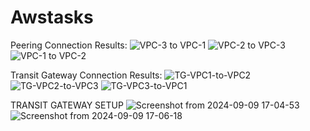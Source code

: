 # Awstasks
Peering Connection Results:
![VPC-3 to VPC-1](https://github.com/user-attachments/assets/27a85b27-7c13-4216-aae2-c15d00c66feb)
![VPC-2 to VPC-3](https://github.com/user-attachments/assets/323e1120-bc3e-4f4a-8b9b-e445178cdeac)
![VPC-1 to VPC-2](https://github.com/user-attachments/assets/ea21e821-c177-4f41-8da9-cc0c182d85a3)




Transit Gateway Connection Results:
![TG-VPC1-to-VPC2](https://github.com/user-attachments/assets/2f847a7b-c2b3-4f27-abe4-72520f5d4bae)
![TG-VPC2-to-VPC3](https://github.com/user-attachments/assets/3d3ef281-33ba-47ae-a55e-88b42d60bb7b)
![TG-VPC3-to-VPC1](https://github.com/user-attachments/assets/4aca9d37-1365-41bc-8110-9faa03d33b43)


TRANSIT GATEWAY SETUP
![Screenshot from 2024-09-09 17-04-53](https://github.com/user-attachments/assets/fdaed9a2-4771-4290-9c92-84457bf0c81f)
![Screenshot from 2024-09-09 17-06-18](https://github.com/user-attachments/assets/c679be1d-945d-4e20-b533-9ea805e093cd)
